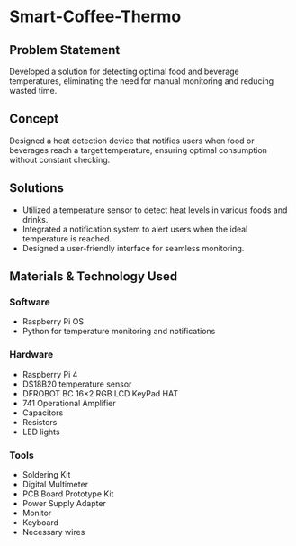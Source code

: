 # Smart-Coffee-Thermo

## Problem Statement
Developed a solution for detecting optimal food and beverage temperatures, eliminating the need for manual monitoring and reducing wasted time.
## Concept
Designed a heat detection device that notifies users when food or beverages reach a target temperature, ensuring optimal consumption without constant checking.
## Solutions
* Utilized a temperature sensor to detect heat levels in various foods and drinks.
* Integrated a notification system to alert users when the ideal temperature is reached.
* Designed a user-friendly interface for seamless monitoring.
## Materials & Technology Used
### Software
* Raspberry Pi OS
* Python for temperature monitoring and notifications
### Hardware
* Raspberry Pi 4
* DS18B20 temperature sensor
* DFROBOT BC 16×2 RGB LCD KeyPad HAT
* 741 Operational Amplifier
* Capacitors
* Resistors
* LED lights
### Tools
* Soldering Kit
* Digital Multimeter
* PCB Board Prototype Kit
* Power Supply Adapter
* Monitor
* Keyboard
* Necessary wires
